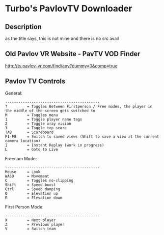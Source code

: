 # Turbo's PavlovTV Downloader
## Description
as the title says, this is not mine and there is no src avail

## Old Pavlov VR Website - PavTV VOD Finder
http://tv.pavlov-vr.com/find/any?dummy=0&comp=true

## Pavlov TV Controls
General:
```
-------------------------------------------
T         = Toggles Between Firstperson / Free modes, the player in the middle of the screen gets switched to
M         = Toggles menu
1         = Toggle player name tags
2         = Toggle xray vision
3         = Toggle top score
TAB       = Scoreboard
F1-F8     = Switch to saved views (Shift to save a view at the current camera location)
I         = Instant Replay (work in progress)
L         = Goto to Live
```
Freecam Mode:
```
-------------------------------------------
Mouse     = Look
WASD      = Movement
C         = Toggles no-clipping
Shift     = Speed boost
Ctrl      = Speed damping
Q         = Elevation up
E         = Elevation down
```
First Person Mode:
```
-------------------------------------------
X         = Next player
Z         = Previous player
V         = Switch team
```

